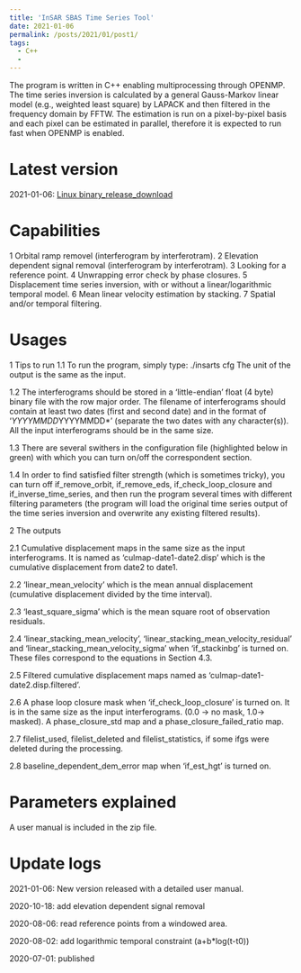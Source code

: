```yaml
---
title: 'InSAR SBAS Time Series Tool'
date: 2021-01-06
permalink: /posts/2021/01/post1/
tags:
  - C++
  - 
---
```


The program is written in C++ enabling multiprocessing through OPENMP. The time series inversion is calculated by a general Gauss-Markov linear model (e.g., weighted least square) by LAPACK and then filtered in the frequency domain by FFTW. The estimation is run on a pixel-by-pixel basis and each pixel can be estimated in parallel, therefore it is expected to run fast when OPENMP is enabled.  

Latest version
====== 
2021-01-06: [Linux binary_release_download](ftp://www.gacos.net/pub/share/software/insarts_20210106.zip)

Capabilities
======
1 Orbital ramp removel (interferogram by interferotram).
2 Elevation dependent signal removal (interferogram by interferotram).
3 Looking for a reference point.
4 Unwrapping error check by phase closures.
5 Displacement time series inversion, with or without a linear/logarithmic temporal model.
6 Mean linear velocity estimation by stacking. 
7 Spatial and/or temporal filtering.

Usages
======
1 Tips to run 
1.1 To run the program, simply type: 
./insarts cfg 
The unit of the output is the same as the input. 

1.2 The interferograms should be stored in a ‘little-endian’ float (4 byte) binary file with the row major order. The filename of interferograms should contain at least two dates (first and second date) and in the format of ‘*YYYYMMDD*YYYYMMDD*’ (separate the two dates with any character(s)). All the input interferograms should be in the same size.

1.3 There are several swithers in the configuration file (highlighted below in green) with which you can turn on/off the correspondent section. 

1.4 In order to find satisfied filter strength (which is sometimes tricky), you can turn off if_remove_orbit, if_remove_eds, if_check_loop_closure and if_inverse_time_series, and then run the program several times with different filtering parameters (the program will load the original time series output of the time series inversion and overwrite any existing filtered results). 

2 The outputs

2.1 Cumulative displacement maps in the same size as the input interferograms. It is named as ‘culmap-date1-date2.disp’ which is the cumulative displacement from date2 to date1.

2.2 ‘linear_mean_velocity’ which is the mean annual displacement (cumulative displacement divided by the time interval).

2.3 ‘least_square_sigma’ which is the mean square root of observation residuals.

2.4 ‘linear_stacking_mean_velocity’, ‘linear_stacking_mean_velocity_residual’ and ‘linear_stacking_mean_velocity_sigma’ when ‘if_stackinbg’ is turned on. These files correspond to the equations in Section 4.3. 

2.5 Filtered cumulative displacement maps named as ‘culmap-date1-date2.disp.filtered’. 

2.6 A phase loop closure mask when ‘if_check_loop_closure’ is turned on. It is in the same size as the input interferograms. (0.0 -> no mask, 1.0-> masked). A phase_closure_std map and a phase_closure_failed_ratio map. 

2.7 filelist_used, filelist_deleted and filelist_statistics, if some ifgs were deleted during the processing.

2.8 baseline_dependent_dem_error map when ‘if_est_hgt’ is turned on. 


Parameters explained
======
A user manual is included in the zip file. 

Update logs
======
2021-01-06: New version released with a detailed user manual. 

2020-10-18: add elevation dependent signal removal 
 
2020-08-06: read reference points from a windowed area. 

2020-08-02: add logarithmic temporal constraint (a+b*log(t-t0))  
  
2020-07-01: published  
